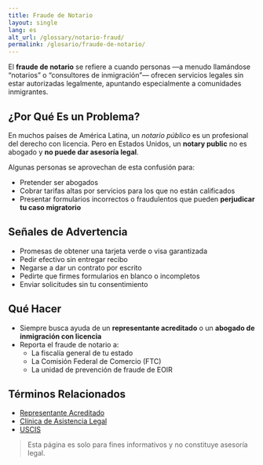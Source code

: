 ```yaml
---
title: Fraude de Notario
layout: single
lang: es
alt_url: /glossary/notario-fraud/
permalink: /glosario/fraude-de-notario/
---
```


El **fraude de notario** se refiere a cuando personas —a menudo llamándose “notarios” o “consultores de inmigración”— ofrecen servicios legales sin estar autorizadas legalmente, apuntando especialmente a comunidades inmigrantes.

## ¿Por Qué Es un Problema?

En muchos países de América Latina, un *notario público* es un profesional del derecho con licencia. Pero en Estados Unidos, un **notary public** no es abogado y **no puede dar asesoría legal**.

Algunas personas se aprovechan de esta confusión para:

- Pretender ser abogados  
- Cobrar tarifas altas por servicios para los que no están calificados  
- Presentar formularios incorrectos o fraudulentos que pueden **perjudicar tu caso migratorio**

## Señales de Advertencia

- Promesas de obtener una tarjeta verde o visa garantizada  
- Pedir efectivo sin entregar recibo  
- Negarse a dar un contrato por escrito  
- Pedirte que firmes formularios en blanco o incompletos  
- Enviar solicitudes sin tu consentimiento

## Qué Hacer

- Siempre busca ayuda de un **representante acreditado** o un **abogado de inmigración con licencia**  
- Reporta el fraude de notario a:
  - La fiscalía general de tu estado  
  - La Comisión Federal de Comercio (FTC)  
  - La unidad de prevención de fraude de EOIR

## Términos Relacionados

- [Representante Acreditado](/glosario/representante-acreditado/)  
- [Clínica de Asistencia Legal](/glosario/clinica-de-asistencia-legal/)  
- [USCIS](/glosario/uscis/)

> Esta página es solo para fines informativos y no constituye asesoría legal.